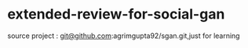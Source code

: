 # extended-review-for-social-gan
source project : git@github.com:agrimgupta92/sgan.git,just for learning
